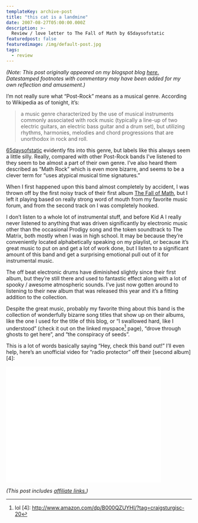 ```yaml
---
templateKey: archive-post
title: "this cat is a landmine"
date: 2007-08-27T05:00:00.000Z
description: >-
  Review / love letter to The Fall of Math by 65daysofstatic
featuredpost: false
featuredimage: /img/default-post.jpg
tags:
  - review
---
```


*(Note: This post originally appeared on my blogspot blog [here.][1] Datestamped footnotes with commentary may have been added for my own reflection and amusement.)*

 [1]: http://craigtsoandso.blogspot.com/2007/08/this-cat-is-landmine.html

I’m not really sure what “Post-Rock” means as a musical genre. According to Wikipedia as of tonight, it’s:

> a music genre characterized by the use of musical instruments commonly associated with rock music (typically a line-up of two electric guitars, an electric bass guitar and a drum set), but utilizing rhythms, harmonies, melodies and chord progressions that are unorthodox in rock and roll.

[65daysofstatic][2] evidently fits into this genre, but labels like this always seem a little silly. Really, compared with other Post-Rock bands I’ve listened to they seem to be almost a part of their own genre. I’ve also heard them described as “Math Rock” which is even more bizarre, and seems to be a clever term for “uses atypical musical time signatures.”

 [2]: http://www.65daysofstatic.com/

When I first happened upon this band almost completely by accident, I was thrown off by the first noisy track of their first album [The Fall of Math][3], but I left it playing based on really strong word of mouth from my favorite music forum, and from the second track on I was completely hooked.

 [3]: http://www.amazon.com/dp/B0013F4DSG/?tag=craigsturgisc-20

I don’t listen to a whole lot of instrumental stuff, and before Kid A I really never listened to anything that was driven significantly by electronic music other than the occasional Prodigy song and the token soundtrack to The Matrix, both mostly when I was in high school. It may be because they’re conveniently located alphabetically speaking on my playlist, or because it’s great music to put on and get a lot of work done, but I listen to a significant amount of this band and get a surprising emotional pull out of it for instrumental music.

The off beat electronic drums have diminished slightly since their first album, but they’re still there and used to fantastic effect along with a lot of spooky / awesome atmospheric sounds. I’ve just now gotten around to listening to their new album that was released this year and it’s a fitting addition to the collection.

Despite the great music, probably my favorite thing about this band is the collection of wonderfully bizarre song titles that show up on their albums, like the one I used for the title of this blog, or “I swallowed hard, like I understood” (check it out on the linked myspace[^1] page), “drove through ghosts to get here”, and “the conspiracy of seeds”.

This is a lot of words basically saying “Hey, check this band out!” I’ll even help, here’s an unofficial video for “radio protector” off their [second album][4]:

<iframe width="420" height="315" src="//www.youtube.com/embed/7jxvy7W9bqo" frameborder="0" allowfullscreen></iframe>

 [^1]: lol 
 [4]: http://www.amazon.com/dp/B000QZUYHI/?tag=craigsturgisc-20

 *(This post includes [affiliate links.][5])*

 [5]: /affiliate-links/
